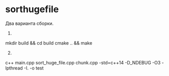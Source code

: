# sorthugefile

Два варианта сборки.

1.
mkdir build && cd build
cmake .. && make

2.
c++ main.cpp sort_huge_file.cpp chunk.cpp -std=c++14 -D_NDEBUG -O3 -lpthread -I. -o test

